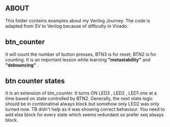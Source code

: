 ## ABOUT
This folder contains examples about my Verilog Journey.
The code is adapted from SV to Verilog because of difficulty in Vivado.

## btn_counter
It will count the number of button presses, BTN3 is for reset, 
BTN2 is for counting. It is an important lesson while learning 
**"metastability"** and **"debouncing"** . 

## btn counter states
It is an extension of btn_counter. It turns ON LED3 , LED2 , LED1 
one at a time based on state controlled by BTN2. Generally, the next state logic should be in combinatinal always block but somehow only LED2 was only turned now. TB didn't help as it was showing correct behaviour.
You need to add else block for every state which seems redundant
so prefer seq always block.